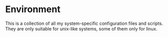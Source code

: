 # Environment
This is a collection of all my system-specific configuration files and scripts. They are only suitable for unix-like systems, some of them only for linux.
